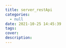 ```yaml
---
title: server_restApi
categories:
  - null
date: 2021-10-25 14:45:39
tags:
cover:
description:
---
```

<!-- 
튜토리얼, 하우 투 가이드, 설명 ,레퍼런스 
https://documentation.divio.com/tutorials/
-->

